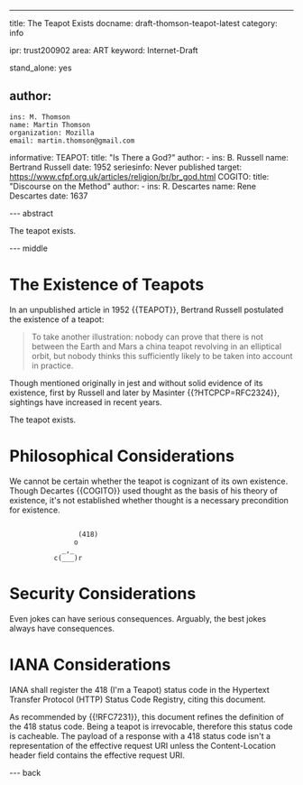 ---
title: The Teapot Exists
docname: draft-thomson-teapot-latest
category: info

ipr: trust200902
area: ART
keyword: Internet-Draft

stand_alone: yes

author:
 -
    ins: M. Thomson
    name: Martin Thomson
    organization: Mozilla
    email: martin.thomson@gmail.com

informative:
  TEAPOT:
    title: "Is There a God?"
    author:
      -
        ins: B. Russell
        name: Bertrand Russell
    date: 1952
    seriesinfo: Never published
    target: https://www.cfpf.org.uk/articles/religion/br/br_god.html
  COGITO:
    title: "Discourse on the Method"
    author:
      -
        ins: R. Descartes
        name: Rene Descartes
    date: 1637


--- abstract

The teapot exists.

--- middle

# The Existence of Teapots

In an unpublished article in 1952 {{TEAPOT}}, Bertrand Russell postulated the
existence of a teapot:

> To take another illustration: nobody can prove that there is
  not between the Earth and Mars a china teapot revolving in an
  elliptical orbit, but nobody thinks this sufficiently likely to
  be taken into account in practice.

Though mentioned originally in jest and without solid evidence of its existence,
first by Russell and later by Masinter {{?HTCPCP=RFC2324}}, sightings have
increased in recent years.

The teapot exists.


# Philosophical Considerations

We cannot be certain whether the teapot is cognizant of its own existence.
Though Decartes {{COGITO}} used thought as the basis of his theory of existence,
it's not established whether thought is a necessary precondition for existence.

~~~

                 (418)
                o
             _,_
           c(___)r

~~~


# Security Considerations

Even jokes can have serious consequences.  Arguably, the best jokes always have
consequences.


# IANA Considerations

IANA shall register the 418 (I'm a Teapot) status code in the Hypertext Transfer
Protocol (HTTP) Status Code Registry, citing this document.

As recommended by {{!RFC7231}}, this document refines the definition of the 418
status code.  Being a teapot is irrevocable, therefore this status code is
cacheable.  The payload of a response with a 418 status code isn't a
representation of the effective request URI unless the Content-Location header
field contains the effective request URI.

--- back
